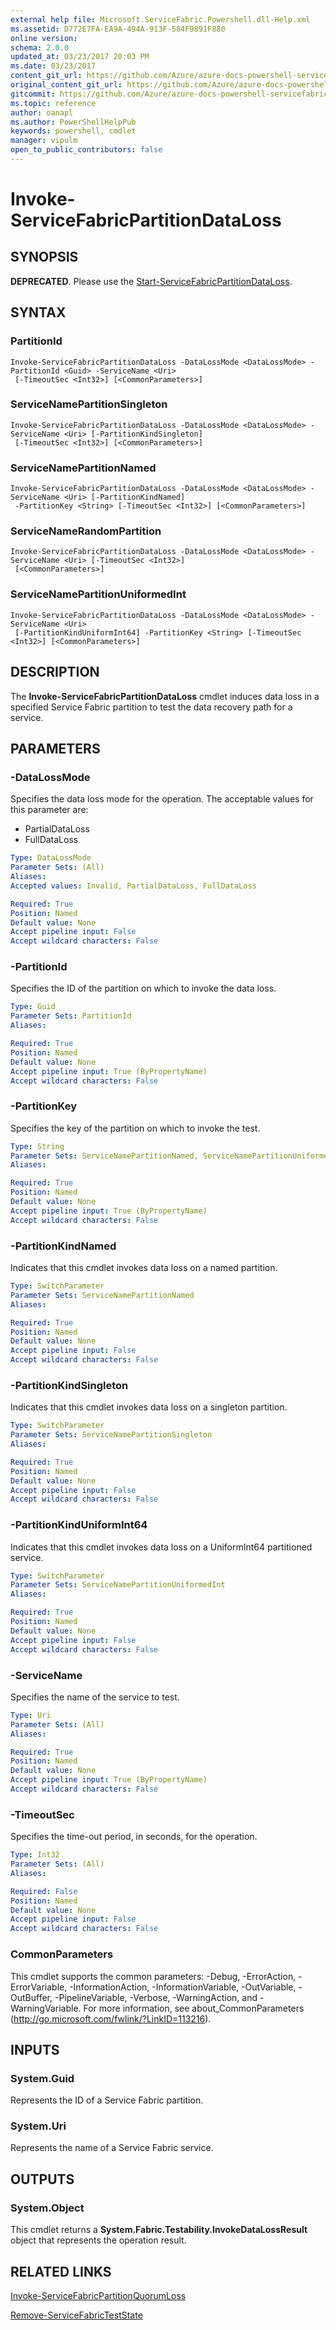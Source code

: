 ```yaml
---
external help file: Microsoft.ServiceFabric.Powershell.dll-Help.xml
ms.assetid: D772E7FA-EA9A-494A-913F-584F9891F880
online version:
schema: 2.0.0
updated_at: 03/23/2017 20:03 PM
ms.date: 03/23/2017
content_git_url: https://github.com/Azure/azure-docs-powershell-servicefabric/blob/master/Service-Fabric-cmdlets/ServiceFabric/vlatest/Invoke-ServiceFabricPartitionDataLoss.md
original_content_git_url: https://github.com/Azure/azure-docs-powershell-servicefabric/blob/master/Service-Fabric-cmdlets/ServiceFabric/vlatest/Invoke-ServiceFabricPartitionDataLoss.md
gitcommit: https://github.com/Azure/azure-docs-powershell-servicefabric/blob/fac2031a80184883cdb99fa4a8c6e1971ab6aaf2
ms.topic: reference
author: oanapl
ms.author: PowerShellHelpPub
keywords: powershell, cmdlet
manager: vipulm
open_to_public_contributors: false
---
```


# Invoke-ServiceFabricPartitionDataLoss

## SYNOPSIS
**DEPRECATED**. Please use the [Start-ServiceFabricPartitionDataLoss](./Start-ServiceFabricPartitionDataLoss.md).

## SYNTAX

### PartitionId
```
Invoke-ServiceFabricPartitionDataLoss -DataLossMode <DataLossMode> -PartitionId <Guid> -ServiceName <Uri>
 [-TimeoutSec <Int32>] [<CommonParameters>]
```

### ServiceNamePartitionSingleton
```
Invoke-ServiceFabricPartitionDataLoss -DataLossMode <DataLossMode> -ServiceName <Uri> [-PartitionKindSingleton]
 [-TimeoutSec <Int32>] [<CommonParameters>]
```

### ServiceNamePartitionNamed
```
Invoke-ServiceFabricPartitionDataLoss -DataLossMode <DataLossMode> -ServiceName <Uri> [-PartitionKindNamed]
 -PartitionKey <String> [-TimeoutSec <Int32>] [<CommonParameters>]
```

### ServiceNameRandomPartition
```
Invoke-ServiceFabricPartitionDataLoss -DataLossMode <DataLossMode> -ServiceName <Uri> [-TimeoutSec <Int32>]
 [<CommonParameters>]
```

### ServiceNamePartitionUniformedInt
```
Invoke-ServiceFabricPartitionDataLoss -DataLossMode <DataLossMode> -ServiceName <Uri>
 [-PartitionKindUniformInt64] -PartitionKey <String> [-TimeoutSec <Int32>] [<CommonParameters>]
```

## DESCRIPTION
The **Invoke-ServiceFabricPartitionDataLoss** cmdlet induces data loss in a specified Service Fabric partition to test the data recovery path for a service.

## PARAMETERS

### -DataLossMode
Specifies the data loss mode for the operation.
The acceptable values for this parameter are:

- PartialDataLoss
- FullDataLoss

```yaml
Type: DataLossMode
Parameter Sets: (All)
Aliases: 
Accepted values: Invalid, PartialDataLoss, FullDataLoss

Required: True
Position: Named
Default value: None
Accept pipeline input: False
Accept wildcard characters: False
```

### -PartitionId
Specifies the ID of the partition on which to invoke the data loss.

```yaml
Type: Guid
Parameter Sets: PartitionId
Aliases: 

Required: True
Position: Named
Default value: None
Accept pipeline input: True (ByPropertyName)
Accept wildcard characters: False
```

### -PartitionKey
Specifies the key of the partition on which to invoke the test.

```yaml
Type: String
Parameter Sets: ServiceNamePartitionNamed, ServiceNamePartitionUniformedInt
Aliases: 

Required: True
Position: Named
Default value: None
Accept pipeline input: True (ByPropertyName)
Accept wildcard characters: False
```

### -PartitionKindNamed
Indicates that this cmdlet invokes data loss on a named partition.

```yaml
Type: SwitchParameter
Parameter Sets: ServiceNamePartitionNamed
Aliases: 

Required: True
Position: Named
Default value: None
Accept pipeline input: False
Accept wildcard characters: False
```

### -PartitionKindSingleton
Indicates that this cmdlet invokes data loss on a singleton partition.

```yaml
Type: SwitchParameter
Parameter Sets: ServiceNamePartitionSingleton
Aliases: 

Required: True
Position: Named
Default value: None
Accept pipeline input: False
Accept wildcard characters: False
```

### -PartitionKindUniformInt64
Indicates that this cmdlet invokes data loss on a UniformInt64 partitioned service.

```yaml
Type: SwitchParameter
Parameter Sets: ServiceNamePartitionUniformedInt
Aliases: 

Required: True
Position: Named
Default value: None
Accept pipeline input: False
Accept wildcard characters: False
```

### -ServiceName
Specifies the name of the service to test.

```yaml
Type: Uri
Parameter Sets: (All)
Aliases: 

Required: True
Position: Named
Default value: None
Accept pipeline input: True (ByPropertyName)
Accept wildcard characters: False
```

### -TimeoutSec
Specifies the time-out period, in seconds, for the operation.

```yaml
Type: Int32
Parameter Sets: (All)
Aliases: 

Required: False
Position: Named
Default value: None
Accept pipeline input: False
Accept wildcard characters: False
```

### CommonParameters
This cmdlet supports the common parameters: -Debug, -ErrorAction, -ErrorVariable, -InformationAction, -InformationVariable, -OutVariable, -OutBuffer, -PipelineVariable, -Verbose, -WarningAction, and -WarningVariable. For more information, see about_CommonParameters (http://go.microsoft.com/fwlink/?LinkID=113216).

## INPUTS

### System.Guid
Represents the ID of a Service Fabric partition.

### System.Uri
Represents the name of a Service Fabric service.

## OUTPUTS

### System.Object
This cmdlet returns a **System.Fabric.Testability.InvokeDataLossResult** object that represents the operation result.

## RELATED LINKS

[Invoke-ServiceFabricPartitionQuorumLoss](./Invoke-ServiceFabricPartitionQuorumLoss.md)

[Remove-ServiceFabricTestState](./Remove-ServiceFabricTestState.md)
